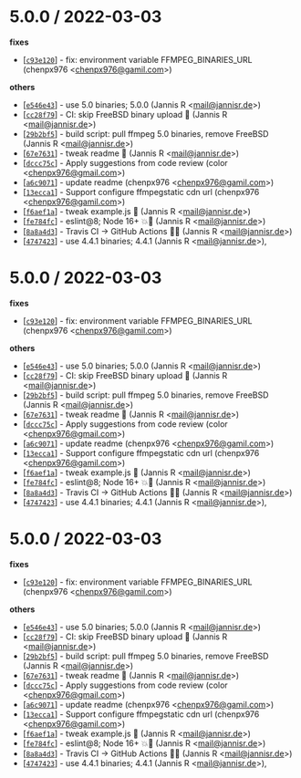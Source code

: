 
5.0.0 / 2022-03-03
==================

**fixes**
  * [[`c93e120`](http://github.com/chenpx976/ffmpeg-static/commit/c93e120b8fe95306282b908a53c6bd8980c9401f)] - fix: environment variable FFMPEG_BINARIES_URL (chenpx976 <<chenpx976@gamil.com>>)

**others**
  * [[`e546e43`](http://github.com/chenpx976/ffmpeg-static/commit/e546e43fe45fe1d4d2949a15c47bcca6e1eecbc1)] - use 5.0 binaries; 5.0.0 (Jannis R <<mail@jannisr.de>>)
  * [[`cc28f79`](http://github.com/chenpx976/ffmpeg-static/commit/cc28f79626a468c2e0fba4dcb85c1ddd08d2fc49)] - CI: skip FreeBSD binary upload 💚 (Jannis R <<mail@jannisr.de>>)
  * [[`29b2bf5`](http://github.com/chenpx976/ffmpeg-static/commit/29b2bf5b5c95237ce6344a5a8a7bce230c5036e0)] - build script: pull ffmpeg 5.0 binaries, remove FreeBSD (Jannis R <<mail@jannisr.de>>)
  * [[`67e7631`](http://github.com/chenpx976/ffmpeg-static/commit/67e7631d75d6c953522aa7d96f3e9f0e530f25f7)] - tweak readme 📝 (Jannis R <<mail@jannisr.de>>)
  * [[`dccc75c`](http://github.com/chenpx976/ffmpeg-static/commit/dccc75cce3d59446cbb63f29c393ea9e41d7547d)] - Apply suggestions from code review (color <<chenpx976@gmail.com>>)
  * [[`a6c9071`](http://github.com/chenpx976/ffmpeg-static/commit/a6c9071fb135d13404f6b43c5ead8eb9644c6183)] - update readme (chenpx976 <<chenpx976@gamil.com>>)
  * [[`13ecca1`](http://github.com/chenpx976/ffmpeg-static/commit/13ecca1a04295f9249a191d7218501d4f4123793)] - Support configure ffmpegstatic cdn url (chenpx976 <<chenpx976@gamil.com>>)
  * [[`f6aef1a`](http://github.com/chenpx976/ffmpeg-static/commit/f6aef1a99733a01901572131c8940fa5e4a9378a)] - tweak example.js 📝 (Jannis R <<mail@jannisr.de>>)
  * [[`fe784fc`](http://github.com/chenpx976/ffmpeg-static/commit/fe784fc8dba5a8031c3f9cdb30685f77aca00c85)] - eslint@8; Node 16+ 💥💚 (Jannis R <<mail@jannisr.de>>)
  * [[`8a8a4d3`](http://github.com/chenpx976/ffmpeg-static/commit/8a8a4d376f09118fd2fc4ce8f171b3fa398ee55c)] - Travis CI -> GitHub Actions 💚📝 (Jannis R <<mail@jannisr.de>>)
  * [[`4747423`](http://github.com/chenpx976/ffmpeg-static/commit/474742336b75588c415e92f968e95fa1dee088dd)] - use 4.4.1 binaries; 4.4.1 (Jannis R <<mail@jannisr.de>>),

5.0.0 / 2022-03-03
==================

**fixes**
  * [[`c93e120`](http://github.com/chenpx976/ffmpeg-static/commit/c93e120b8fe95306282b908a53c6bd8980c9401f)] - fix: environment variable FFMPEG_BINARIES_URL (chenpx976 <<chenpx976@gamil.com>>)

**others**
  * [[`e546e43`](http://github.com/chenpx976/ffmpeg-static/commit/e546e43fe45fe1d4d2949a15c47bcca6e1eecbc1)] - use 5.0 binaries; 5.0.0 (Jannis R <<mail@jannisr.de>>)
  * [[`cc28f79`](http://github.com/chenpx976/ffmpeg-static/commit/cc28f79626a468c2e0fba4dcb85c1ddd08d2fc49)] - CI: skip FreeBSD binary upload 💚 (Jannis R <<mail@jannisr.de>>)
  * [[`29b2bf5`](http://github.com/chenpx976/ffmpeg-static/commit/29b2bf5b5c95237ce6344a5a8a7bce230c5036e0)] - build script: pull ffmpeg 5.0 binaries, remove FreeBSD (Jannis R <<mail@jannisr.de>>)
  * [[`67e7631`](http://github.com/chenpx976/ffmpeg-static/commit/67e7631d75d6c953522aa7d96f3e9f0e530f25f7)] - tweak readme 📝 (Jannis R <<mail@jannisr.de>>)
  * [[`dccc75c`](http://github.com/chenpx976/ffmpeg-static/commit/dccc75cce3d59446cbb63f29c393ea9e41d7547d)] - Apply suggestions from code review (color <<chenpx976@gmail.com>>)
  * [[`a6c9071`](http://github.com/chenpx976/ffmpeg-static/commit/a6c9071fb135d13404f6b43c5ead8eb9644c6183)] - update readme (chenpx976 <<chenpx976@gamil.com>>)
  * [[`13ecca1`](http://github.com/chenpx976/ffmpeg-static/commit/13ecca1a04295f9249a191d7218501d4f4123793)] - Support configure ffmpegstatic cdn url (chenpx976 <<chenpx976@gamil.com>>)
  * [[`f6aef1a`](http://github.com/chenpx976/ffmpeg-static/commit/f6aef1a99733a01901572131c8940fa5e4a9378a)] - tweak example.js 📝 (Jannis R <<mail@jannisr.de>>)
  * [[`fe784fc`](http://github.com/chenpx976/ffmpeg-static/commit/fe784fc8dba5a8031c3f9cdb30685f77aca00c85)] - eslint@8; Node 16+ 💥💚 (Jannis R <<mail@jannisr.de>>)
  * [[`8a8a4d3`](http://github.com/chenpx976/ffmpeg-static/commit/8a8a4d376f09118fd2fc4ce8f171b3fa398ee55c)] - Travis CI -> GitHub Actions 💚📝 (Jannis R <<mail@jannisr.de>>)
  * [[`4747423`](http://github.com/chenpx976/ffmpeg-static/commit/474742336b75588c415e92f968e95fa1dee088dd)] - use 4.4.1 binaries; 4.4.1 (Jannis R <<mail@jannisr.de>>),

5.0.0 / 2022-03-03
==================

**fixes**
  * [[`c93e120`](http://github.com/chenpx976/ffmpeg-static/commit/c93e120b8fe95306282b908a53c6bd8980c9401f)] - fix: environment variable FFMPEG_BINARIES_URL (chenpx976 <<chenpx976@gamil.com>>)

**others**
  * [[`e546e43`](http://github.com/chenpx976/ffmpeg-static/commit/e546e43fe45fe1d4d2949a15c47bcca6e1eecbc1)] - use 5.0 binaries; 5.0.0 (Jannis R <<mail@jannisr.de>>)
  * [[`cc28f79`](http://github.com/chenpx976/ffmpeg-static/commit/cc28f79626a468c2e0fba4dcb85c1ddd08d2fc49)] - CI: skip FreeBSD binary upload 💚 (Jannis R <<mail@jannisr.de>>)
  * [[`29b2bf5`](http://github.com/chenpx976/ffmpeg-static/commit/29b2bf5b5c95237ce6344a5a8a7bce230c5036e0)] - build script: pull ffmpeg 5.0 binaries, remove FreeBSD (Jannis R <<mail@jannisr.de>>)
  * [[`67e7631`](http://github.com/chenpx976/ffmpeg-static/commit/67e7631d75d6c953522aa7d96f3e9f0e530f25f7)] - tweak readme 📝 (Jannis R <<mail@jannisr.de>>)
  * [[`dccc75c`](http://github.com/chenpx976/ffmpeg-static/commit/dccc75cce3d59446cbb63f29c393ea9e41d7547d)] - Apply suggestions from code review (color <<chenpx976@gmail.com>>)
  * [[`a6c9071`](http://github.com/chenpx976/ffmpeg-static/commit/a6c9071fb135d13404f6b43c5ead8eb9644c6183)] - update readme (chenpx976 <<chenpx976@gamil.com>>)
  * [[`13ecca1`](http://github.com/chenpx976/ffmpeg-static/commit/13ecca1a04295f9249a191d7218501d4f4123793)] - Support configure ffmpegstatic cdn url (chenpx976 <<chenpx976@gamil.com>>)
  * [[`f6aef1a`](http://github.com/chenpx976/ffmpeg-static/commit/f6aef1a99733a01901572131c8940fa5e4a9378a)] - tweak example.js 📝 (Jannis R <<mail@jannisr.de>>)
  * [[`fe784fc`](http://github.com/chenpx976/ffmpeg-static/commit/fe784fc8dba5a8031c3f9cdb30685f77aca00c85)] - eslint@8; Node 16+ 💥💚 (Jannis R <<mail@jannisr.de>>)
  * [[`8a8a4d3`](http://github.com/chenpx976/ffmpeg-static/commit/8a8a4d376f09118fd2fc4ce8f171b3fa398ee55c)] - Travis CI -> GitHub Actions 💚📝 (Jannis R <<mail@jannisr.de>>)
  * [[`4747423`](http://github.com/chenpx976/ffmpeg-static/commit/474742336b75588c415e92f968e95fa1dee088dd)] - use 4.4.1 binaries; 4.4.1 (Jannis R <<mail@jannisr.de>>),
